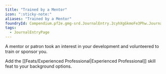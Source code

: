 ```yaml
---
title: "Trained by a Mentor"
icon: ":sticky-note:"
aliases: "Trained by a Mentor"
foundryId: Compendium.pf2e.gmg-srd.JournalEntry.2cyhXgGkmoFe3Phw.JournalEntryPage.JnP5IdkyElHJ3aPc
tags:
  - JournalEntryPage
---
```

A mentor or patron took an interest in your development and volunteered to train or sponsor you.

Add the [[Feats/Experienced Professional|Experienced Professional]] skill feat to your background options.